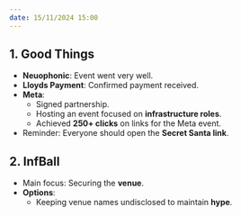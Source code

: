 ```yaml
---
date: 15/11/2024 15:00
---
```


## **1. Good Things**  
- **Neuophonic**: Event went very well.  
- **Lloyds Payment**: Confirmed payment received.  
- **Meta**:  
  - Signed partnership.  
  - Hosting an event focused on **infrastructure roles**.  
  - Achieved **250+ clicks** on links for the Meta event.  
- Reminder: Everyone should open the **Secret Santa link**.

## **2. InfBall**  
- Main focus: Securing the **venue**.  
- **Options**:  
  - Keeping venue names undisclosed to maintain **hype**.  